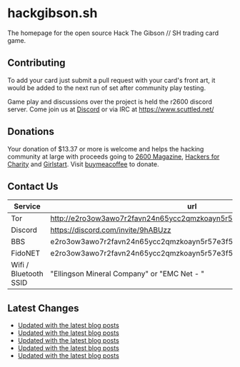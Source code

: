 # hackgibson.sh
The homepage for the open source Hack The Gibson // SH trading card game.


## Contributing

To add your card just submit a pull request with your card's front art, it would be added to the next run of set after community play testing.

Game play and discussions over the project is held the r2600 discord server. Come join us at [Discord](https://discord.com/invite/9hABUzz) or via IRC at https://www.scuttled.net/


## Donations

Your donation of $13.37 or more is welcome and helps the hacking community at large with proceeds going to [2600 Magazine](https://2600.com/), [Hackers for Charity](https://hackersforcharity.org) and [Girlstart](https://girlstart.org).  Visit [buymeacoffee](https://www.buymeacoffee.com/hackgibson.sh) to donate.


## Contact Us

Service | url
-|-
Tor | http://e2ro3ow3awo7r2favn24n65ycc2qmzkoayn5r57e3f56nvjwdcgg32ad.onion
Discord | https://discord.com/invite/9hABUzz
BBS | e2ro3ow3awo7r2favn24n65ycc2qmzkoayn5r57e3f56nvjwdcgg32ad.onion:23
FidoNET | e2ro3ow3awo7r2favn24n65ycc2qmzkoayn5r57e3f56nvjwdcgg32ad.onion:24554
Wifi / Bluetooth SSID | "Ellingson Mineral Company" or "EMC Net - <fidonet address>"

## Latest Changes
<!-- BLOG-POST-LIST:START -->
- [Updated with the latest blog posts](https://github.com/DFW2600/hackgibson.sh/commit/9e96d0d6390041f8dc25e9d8d00cdb2f8d13df86)
- [Updated with the latest blog posts](https://github.com/DFW2600/hackgibson.sh/commit/47779a3d34d5bc4c43dffca088e284ac370ed503)
- [Updated with the latest blog posts](https://github.com/DFW2600/hackgibson.sh/commit/d12039ee93e3370b0eb9ec9ed75bebdfb17854db)
- [Updated with the latest blog posts](https://github.com/DFW2600/hackgibson.sh/commit/6a19985fbb57ede23710b0af3b0064fe65e2b4be)
- [Updated with the latest blog posts](https://github.com/DFW2600/hackgibson.sh/commit/3f3b5a858fb543c9c86ed7564463db56b79d286a)
<!-- BLOG-POST-LIST:END -->
